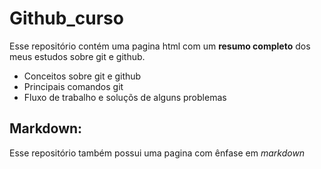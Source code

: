 # Github_curso

Esse repositório contém uma pagina html com um **resumo completo** dos meus estudos sobre git e github.
* Conceitos sobre git e github 
* Principais comandos git
* Fluxo de trabalho e soluçõs de alguns problemas

## Markdown:
Esse repositório também possui uma pagina com ênfase em _markdown_

